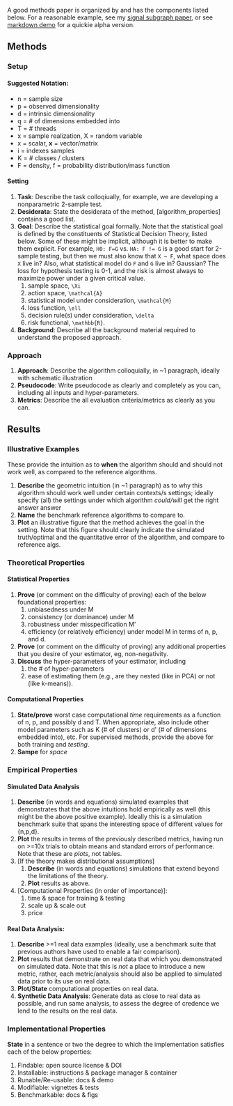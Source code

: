 A good methods paper is organized by and has the components listed below.
For a reasonable example, see my [signal subgraph paper](http://ieeexplore.ieee.org/document/6341752/), or see [markdown demo](https://github.com/neurodata/checklists/blob/master/Tutorials/MATLAB/algs_example/methods_paper_example.md) for a quickie alpha version.




## Methods


### Setup


#### Suggested Notation:

- n = sample size
- p = observed dimensionality
- d = intrinsic dimensionality
- q = # of dimensions embedded into
- T = # threads
- x = sample realization, X = random variable
- x = scalar, **x** = vector/matrix
- i = indexes samples
- K = # classes / clusters
- F = density, f = probability distribution/mass function

#### Setting

1. **Task**: Describe the task colloqiually, for example, we are developing a nonparametric 2-sample test.
1. **Desiderata**: State the desiderata of the method, [algorithm_properties] contains a good list.
1. **Goal**: Describe the statistical goal formally. Note that the statistical goal is defined by the constituents of Statistical Decision Theory, listed below. Some of these might be implicit, although it is better to make them explicit.  For example,  `H0: F=G` vs. `HA: F != G` is a good start for 2-sample testing, but then we must also know that `X ~ F`, what space does `X` live in?  Also, what statistical model do `F` and `G` live in? Gaussian? The loss for hypothesis testing is 0-1, and the risk is almost always to maximize power under a given critical value.    
    1. sample space, `\Xi`
    2. action space, `\mathcal{A}`
    3. statistical model under consideration, `\mathcal{M}`
    4. loss function, `\ell`
    5. decision rule(s) under consideration, `\delta`
    6. risk functional, `\mathbb{R}`.
4. **Background**: Describe all the background material required to understand the proposed approach.




### Approach

1. **Approach**: Describe the algorithm colloquially, in ~1 paragraph, ideally with schematic illustration
2. **Pseudocode**: Write pseudocode as clearly and completely as you can, including all inputs and hyper-parameters.
1. **Metrics**: Describe the all evaluation criteria/metrics as clearly as you can.


## Results

### Illustrative Examples

These provide the intuition as to **when** the algorithm should and should not work well, as compared to the reference algorithms.

1. **Describe** the geometric intuition (in ~1 paragraph) as to why this algorithm should work well under certain contexts/s settings; ideally specify (all) the settings under which algorithm *could/will* get the right answer
answer
1. **Name** the benchmark reference algorithms to compare to.
1. **Plot** an illustrative figure that the method achieves the goal in the setting.  Note that this figure should clearly indicate the simulated truth/optimal and the quantitative error of the algorithm, and compare to reference algs.


### Theoretical  Properties

#### Statistical Properties

1. **Prove** (or comment on the difficulty of proving) each of the below foundational properties:
    1. unbiasedness under M
    2. consistency (or dominance) under M
    3. robustness under misspecification M'
    4. efficiency (or relatively efficiency) under model M in terms of n, p, and d.
2. **Prove** (or comment on the difficulty of proving) any additional properties that you desire of your estimator, eg, non-negativity.
3. **Discuss** the hyper-parameters of your estimator, including
    1. the # of hyper-parameters
    2. ease of estimating them (e.g., are they nested (like in PCA) or not (like k-means)).



#### Computational Properties

1. **State/prove** worst case computational *time* requirements as a function of n, p, and possibly d  and T.  When appropriate, also include other model parameters such as K (# of clusters) or d' (# of dimensions embedded into), etc.  For supervised methods, provide the above for both training and *testing*.
2. **Sampe** for *space*




### Empirical Properties


#### Simulated Data Analysis

1. **Describe** (in words and equations) simulated examples that demonstrates that the above intuitions hold empirically as well (this might be the above positive example).  Ideally this is a simulation benchmark suite that spans the interesting space of different values for {n,p,d}.
1. **Plot** the results in terms of the previously described metrics, having run on >=10x trials to obtain means and standard errors of performance. Note that these are *plots*, not tables.
1. [If the theory makes distributional assumptions]
    1. **Describe** (in words and equations) simulations that extend beyond the limitations of the theory.
    1. **Plot** results as above.
1. [Computational Properties (in order of importance)]:
    1. time & space for training & testing
    2. scale up & scale out
    3. price

#### Real Data Analysis:

1. **Describe** >=1 real data examples (ideally, use a benchmark suite that previous authors have used to enable a fair comparison).
1. **Plot** results that demonstrate on real data that which you demonstrated on simulated data. Note that this is *not* a place to introduce a new metric, rather, each metric/analysis should also be applied to simulated data prior to its use on real data.
1. **Plot/State** computational properties on real data.
1. **Synthetic Data Analysis**: Generate data as close to real data as possible, and run same analysis, to assess the degree of credence we lend to the results on the real data.




### Implementational Properties

**State** in a sentence or two the degree to which the implementation satisfies each of the below properties:
1. Findable: open source license & DOI
2. Installable: instructions & package manager & container
3. Runable/Re-usable: docs & demo
4. Modifiable: vignettes & tests
5. Benchmarkable: docs & figs
